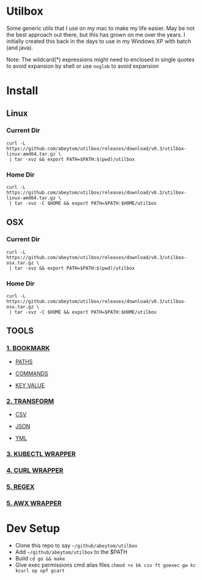 # Utilbox

Some generic utils that I use on my mac to make my life easier. May be not the best approach out there, but this has
grown on me over the years. I initially created this back in the days to use in my Windows XP with batch (and java).

Note: The wildcard(*) expressions might need to enclosed in single quotes to avoid expansion by shell or use `noglob` to
avoid expansion

# Install

## Linux

### Current Dir

```
curl -L https://github.com/abeytom/utilbox/releases/download/v0.3/utilbox-linux-amd64.tar.gz \
 | tar -xvz && export PATH=$PATH:$(pwd)/utilbox
```

### Home Dir

```
curl -L https://github.com/abeytom/utilbox/releases/download/v0.3/utilbox-linux-amd64.tar.gz \
 | tar -xvz -C $HOME && export PATH=$PATH:$HOME/utilbox
```

## OSX

### Current Dir

```
curl -L https://github.com/abeytom/utilbox/releases/download/v0.3/utilbox-osx.tar.gz \
 | tar -xvz && export PATH=$PATH:$(pwd)/utilbox
```

### Home Dir

```
curl -L https://github.com/abeytom/utilbox/releases/download/v0.3/utilbox-osx.tar.gz \
 | tar -xvz -C $HOME && export PATH=$PATH:$HOME/utilbox
```

## TOOLS

### [1. BOOKMARK](docs/BOOKMARK.md)

- [PATHS](docs/BOOKMARK.md#1-paths)

- [COMMANDS](docs/BOOKMARK.md#2-commands)

- [KEY VALUE](docs/BOOKMARK.md#3-key-value)

### [2. TRANSFORM](docs/TRANSFORM.md)

 - [CSV](docs/TRANSFORM.md#1-csv)

 - [JSON](docs/TRANSFORM.md#2-json)

 - [YML](docs/TRANSFORM.md#3-yaml)

### [3. KUBECTL WRAPPER](docs/KUBECTL.md)

### [4. CURL WRAPPER](docs/CURL_WRAPPER.md)

### [5. REGEX](docs/REGEX.md)

### [5. AWX WRAPPER](docs/AWX.md)

# Dev Setup

- Clone this repo to say `~/github/abeytom/utilbox`
- Add `~/github/abeytom/utilbox` to the $PATH
- Build `cd go && make`
- Give exec permissions cmd alias files `chmod +x bk csv ft goexec gw kc kcurl op opf gcart`
